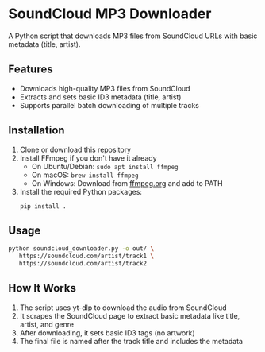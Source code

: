 # SoundCloud MP3 Downloader

A Python script that downloads MP3 files from SoundCloud URLs with basic metadata (title, artist).

## Features

- Downloads high-quality MP3 files from SoundCloud
- Extracts and sets basic ID3 metadata (title, artist)
- Supports parallel batch downloading of multiple tracks

## Installation

1. Clone or download this repository
2. Install FFmpeg if you don't have it already
   - On Ubuntu/Debian: `sudo apt install ffmpeg`
   - On macOS: `brew install ffmpeg`
   - On Windows: Download from [ffmpeg.org](https://ffmpeg.org/download.html) and add to PATH
3. Install the required Python packages:
   ```
   pip install .
   ```

## Usage

```bash
python soundcloud_downloader.py -o out/ \
   https://soundcloud.com/artist/track1 \
   https://soundcloud.com/artist/track2
```

## How It Works

1. The script uses yt-dlp to download the audio from SoundCloud
2. It scrapes the SoundCloud page to extract basic metadata like title, artist, and genre
3. After downloading, it sets basic ID3 tags (no artwork)
4. The final file is named after the track title and includes the metadata
